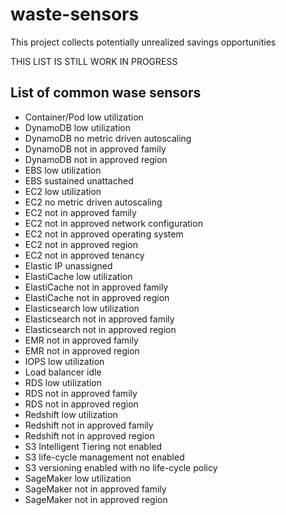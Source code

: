 # waste-sensors

This project collects potentially unrealized savings opportunities

THIS LIST IS STILL WORK IN PROGRESS

## List of common wase sensors

* Container/Pod low utilization
* DynamoDB low utilization
* DynamoDB no metric driven autoscaling
* DynamoDB not in approved family
* DynamoDB not in approved region
* EBS low utilization
* EBS sustained unattached
* EC2 low utilization
* EC2 no metric driven autoscaling
* EC2 not in approved family
* EC2 not in approved network configuration
* EC2 not in approved operating system
* EC2 not in approved region
* EC2 not in approved tenancy
* Elastic IP unassigned
* ElastiCache low utilization
* ElastiCache not in approved family
* ElastiCache not in approved region
* Elasticsearch low utilization
* Elasticsearch not in approved family
* Elasticsearch not in approved region
* EMR not in approved family
* EMR not in approved region
* IOPS low utilization
* Load balancer idle
* RDS low utilization
* RDS not in approved family
* RDS not in approved region
* Redshift low utilization
* Redshift not in approved family
* Redshift not in approved region
* S3 Intelligent Tiering not enabled
* S3 life-cycle management not enabled
* S3 versioning enabled with no life-cycle policy
* SageMaker low utilization
* SageMaker not in approved family
* SageMaker not in approved region
